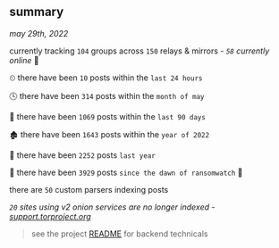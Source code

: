 
## summary
_may 29th, 2022_

currently tracking `104` groups across `150` relays & mirrors - _`58` currently online_ 📡

⏲ there have been `10` posts within the `last 24 hours`

🕓 there have been `314` posts within the `month of may`

📅 there have been `1069` posts within the `last 90 days`

🏚 there have been `1643` posts within the `year of 2022`

🚀 there have been `2252` posts `last year`

🦕 there have been `3929` posts `since the dawn of ransomwatch` 🐣

there are `50` custom parsers indexing posts

_`20` sites using v2 onion services are no longer indexed - [support.torproject.org](https://support.torproject.org/onionservices/v2-deprecation/)_

> see the project [README](https://github.com/jmousqueton/ransomwatch#readme) for backend technicals
